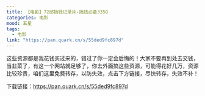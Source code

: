 ```yaml
---
title: 【电影】72部搞钱记录片-搞钱必备335G
categories: 电影
mood: 五星
tags:
  - 电影
link: "https://pan.quark.cn/s/55ded9fc897d"
---
```


这些资源都是我花钱买过来的，错过了你一定会后悔的！大家不要再到处去交钱，当韭菜了，有这一个网站就足够了，你去外面搞这些资源，可能得花好几万，资源比较珍贵，咱们这里免费转存，以防失效，点击下方链接，尽快转存，失效不补！

下载链接：https://pan.quark.cn/s/55ded9fc897d





